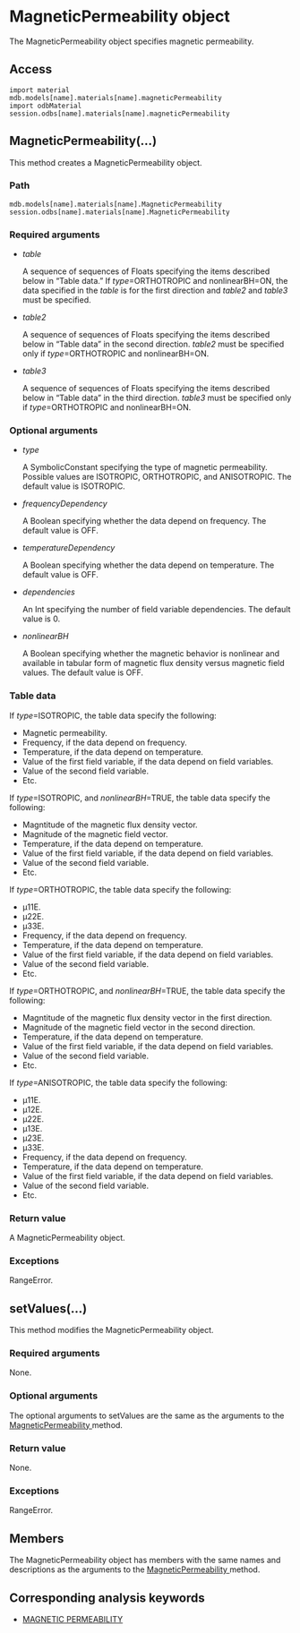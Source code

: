 # MagneticPermeability object

The MagneticPermeability object specifies magnetic permeability.

## Access

```
import material
mdb.models[name].materials[name].magneticPermeability
import odbMaterial
session.odbs[name].materials[name].magneticPermeability
```

## MagneticPermeability(...)



This method creates a MagneticPermeability object.



### Path

```
mdb.models[name].materials[name].MagneticPermeability
session.odbs[name].materials[name].MagneticPermeability
```

### Required arguments

- *table*

  A sequence of sequences of Floats specifying the items described below in “Table data.” If *type*=ORTHOTROPIC and nonlinearBH=ON, the data specified in the *table* is for the first direction and *table2* and *table3* must be specified.

- *table2*

  A sequence of sequences of Floats specifying the items described below in “Table data” in the second direction. *table2* must be specified only if *type*=ORTHOTROPIC and nonlinearBH=ON.

- *table3*

  A sequence of sequences of Floats specifying the items described below in “Table data” in the third direction. *table3* must be specified only if *type*=ORTHOTROPIC and nonlinearBH=ON.

### Optional arguments

- *type*

  A SymbolicConstant specifying the type of magnetic permeability. Possible values are ISOTROPIC, ORTHOTROPIC, and ANISOTROPIC. The default value is ISOTROPIC.

- *frequencyDependency*

  A Boolean specifying whether the data depend on frequency. The default value is OFF.

- *temperatureDependency*

  A Boolean specifying whether the data depend on temperature. The default value is OFF.

- *dependencies*

  An Int specifying the number of field variable dependencies. The default value is 0.

- *nonlinearBH*

  A Boolean specifying whether the magnetic behavior is nonlinear and available in tabular form of magnetic flux density versus magnetic field values. The default value is OFF.

### Table data

If *type*=ISOTROPIC, the table data specify the following:

- Magnetic permeability.
- Frequency, if the data depend on frequency.
- Temperature, if the data depend on temperature.
- Value of the first field variable, if the data depend on field variables.
- Value of the second field variable.
- Etc.

If *type*=ISOTROPIC, and *nonlinearBH*=TRUE, the table data specify the following:

- Magntitude of the magnetic flux density vector.
- Magnitude of the magnetic field vector.
- Temperature, if the data depend on temperature.
- Value of the first field variable, if the data depend on field variables.
- Value of the second field variable.
- Etc.

If *type*=ORTHOTROPIC, the table data specify the following:

- μ11E.
- μ22E.
- μ33E.
- Frequency, if the data depend on frequency.
- Temperature, if the data depend on temperature.
- Value of the first field variable, if the data depend on field variables.
- Value of the second field variable.
- Etc.

If *type*=ORTHOTROPIC, and *nonlinearBH*=TRUE, the table data specify the following:

- Magntitude of the magnetic flux density vector in the first direction.
- Magnitude of the magnetic field vector in the second direction.
- Temperature, if the data depend on temperature.
- Value of the first field variable, if the data depend on field variables.
- Value of the second field variable.
- Etc.

If *type*=ANISOTROPIC, the table data specify the following:

- μ11E.
- μ12E.
- μ22E.
- μ13E.
- μ23E.
- μ33E.
- Frequency, if the data depend on frequency.
- Temperature, if the data depend on temperature.
- Value of the first field variable, if the data depend on field variables.
- Value of the second field variable.
- Etc.

### Return value

A MagneticPermeability object.

### Exceptions

RangeError.



## setValues(...)



This method modifies the MagneticPermeability object.



### Required arguments

None.

### Optional arguments

The optional arguments to setValues are the same as the arguments to the [MagneticPermeability ](https://help.3ds.com/2022/english/DSSIMULIA_Established/SIMACAEKERRefMap/simaker-c-magneticpermeabilitypyc.htm?ContextScope=all#simaker-magneticpermeabilitymagneticpermeabilitypyc)method.

### Return value

None.

### Exceptions

RangeError.



## Members

The MagneticPermeability object has members with the same names and descriptions as the arguments to the [MagneticPermeability ](https://help.3ds.com/2022/english/DSSIMULIA_Established/SIMACAEKERRefMap/simaker-c-magneticpermeabilitypyc.htm?ContextScope=all#simaker-magneticpermeabilitymagneticpermeabilitypyc)method.



## Corresponding analysis keywords

- [MAGNETIC PERMEABILITY](https://help.3ds.com/2022/english/DSSIMULIA_Established/SIMACAEKEYRefMap/simakey-r-magneticpermeability.htm?ContextScope=all#simakey-r-magneticpermeability)